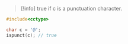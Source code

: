 > [!info] true if c is a punctuation character.

```cpp
#include<cctype>

char c = '@';
ispunct(c); // true
```